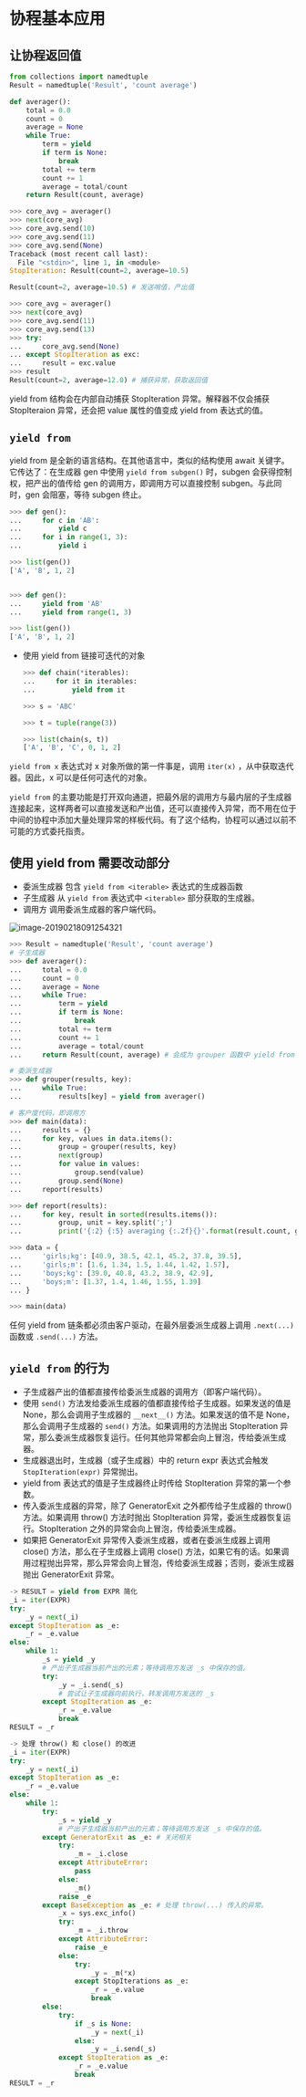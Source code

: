 # 协程基本应用

## 让协程返回值

```python
from collections import namedtuple
Result = namedtuple('Result', 'count average')

def averager():
    total = 0.0
    count = 0
    average = None
    while True:
        term = yield
        if term is None:
            break
        total += term
        count += 1
        average = total/count
    return Result(count, average)

>>> core_avg = averager()
>>> next(core_avg)
>>> core_avg.send(10)
>>> core_avg.send(11)
>>> core_avg.send(None)
Traceback (most recent call last):
  File "<stdin>", line 1, in <module>
StopIteration: Result(count=2, average=10.5)

Result(count=2, average=10.5) # 发送哨值，产出值

>>> core_avg = averager()
>>> next(core_avg)
>>> core_avg.send(11)
>>> core_avg.send(13)
>>> try:
...     core_avg.send(None)
... except StopIteration as exc:
...     result = exc.value
>>> result
Result(count=2, average=12.0) # 捕获异常，获取返回值
```

yield from 结构会在内部自动捕获 StopIteration 异常。解释器不仅会捕获 StopIteraion 异常，还会把 value 属性的值变成 yield from 表达式的值。

## `yield from`

yield from 是全新的语言结构。在其他语言中，类似的结构使用 await 关键字。它传达了：在生成器 gen 中使用 `yield from subgen()` 时，subgen 会获得控制权，把产出的值传给 gen 的调用方，即调用方可以直接控制 subgen。与此同时，gen 会阻塞，等待 subgen 终止。

```python
>>> def gen():
...     for c in 'AB':
...         yield c
...     for i in range(1, 3):
...         yield i

>>> list(gen())
['A', 'B', 1, 2]


>>> def gen():
...     yield from 'AB'
...     yield from range(1, 3)

>>> list(gen())
['A', 'B', 1, 2]
```

- 使用 yield from 链接可迭代的对象

  ```python
  >>> def chain(*iterables):
  ...     for it in iterables:
  ...         yield from it
  
  >>> s = 'ABC'
  
  >>> t = tuple(range(3))
  
  >>> list(chain(s, t))
  ['A', 'B', 'C', 0, 1, 2]
  ```

`yield from x` 表达式对 x 对象所做的第一件事是，调用 `iter(x)` ，从中获取迭代器。因此，x 可以是任何可迭代的对象。

`yield from` 的主要功能是打开双向通道，把最外层的调用方与最内层的子生成器连接起来，这样两者可以直接发送和产出值，还可以直接传入异常，而不用在位于中间的协程中添加大量处理异常的样板代码。有了这个结构，协程可以通过以前不可能的方式委托指责。

## 使用 yield from 需要改动部分

- 委派生成器
  包含 `yield from <iterable>` 表达式的生成器函数
- 子生成器
  从 `yield from` 表达式中 `<iterable>` 部分获取的生成器。
- 调用方
  调用委派生成器的客户端代码。

![image-20190218091254321](assets/image-20190218091254321.png)

```python
>>> Result = namedtuple('Result', 'count average')
# 子生成器
>>> def averager():
...     total = 0.0
...     count = 0
...     average = None
...     while True:
...         term = yield
...         if term is None:
...             break
...         total += term
...         count += 1
...         average = total/count
...     return Result(count, average) # 会成为 grouper 函数中 yield from 表达式的值。

# 委派生成器
>>> def grouper(results, key):
...     while True:
...         results[key] = yield from averager()

# 客户度代码，即调用方
>>> def main(data):
...     results = {}
...     for key, values in data.items():
...         group = grouper(results, key)
...         next(group)
...         for value in values:
...             group.send(value)
...         group.send(None)
...     report(results)

>>> def report(results):
...     for key, result in sorted(results.items()):
...         group, unit = key.split(';')
...         print('{:2} {:5} averaging {:.2f}{}'.format(result.count, group, result.average, unit))

>>> data = {
...     'girls;kg': [40.9, 38.5, 42.1, 45.2, 37.8, 39.5],
...     'girls;m': [1.6, 1.34, 1.5, 1.44, 1.42, 1.57],
...     'boys;kg': [39.0, 40.8, 43.2, 38.9, 42.9],
...     'boys;m': [1.37, 1.4, 1.46, 1.55, 1.39]
... }

>>> main(data)
```

任何 yield from 链条都必须由客户驱动，在最外层委派生成器上调用 `.next(...)` 函数或 `.send(...)` 方法。

## `yield from` 的行为

- 子生成器产出的值都直接传给委派生成器的调用方（即客户端代码）。
- 使用 `send()` 方法发给委派生成器的值都直接传给子生成器。如果发送的值是 None，那么会调用子生成器的 `__next__()` 方法。如果发送的值不是 None，那么会调用子生成器的 `send()` 方法。如果调用的方法抛出 StopIteration 异常，那么委派生成器恢复运行。任何其他异常都会向上冒泡，传给委派生成器。
- 生成器退出时，生成器（或子生成器）中的 return expr 表达式会触发 `StopIteration(expr)` 异常抛出。
- yield from 表达式的值是子生成器终止时传给 StopIteration 异常的第一个参数。
- 传入委派生成器的异常，除了 GeneratorExit 之外都传给子生成器的 throw() 方法。如果调用 throw() 方法时抛出 StopIteration 异常，委派生成器恢复运行。StopIteration 之外的异常会向上冒泡，传给委派生成器。
- 如果把 GeneratorExit 异常传入委派生成器，或者在委派生成器上调用 close() 方法，那么在子生成器上调用 close() 方法，如果它有的话。如果调用过程抛出异常，那么异常会向上冒泡，传给委派生成器；否则，委派生成器抛出 GeneratorExit 异常。

```python
-> RESULT = yield from EXPR 简化
_i = iter(EXPR)
try:
    _y = next(_i)
except StopIteration as _e:
    _r = _e.value
else:
    while 1:
        _s = yield _y
        # 产出子生成器当前产出的元素；等待调用方发送 _s 中保存的值。
        try:
            _y = _i.send(_s)
            # 尝试让子生成器向前执行，转发调用方发送的 _s
        except StopIteration as _e:
            _r = _e.value
            break
RESULT = _r

-> 处理 throw() 和 close() 的改进
_i = iter(EXPR)
try:
    _y = next(_i)
except StopIteration as _e:
    _r = _e.value
else:
    while 1:
        try:
            _s = yield _y
            # 产出子生成器当前产出的元素；等待调用方发送 _s 中保存的值。
        except GeneratorExit as _e: # 关闭相关
            try:
                _m = _i.close
            except AttributeError:
                pass
            else:
                _m()
            raise _e
        except BaseException as _e: # 处理 throw(...) 传入的异常。
            _x = sys.exc_info()
            try:
                _m = _i.throw
            except AttributeError:
                raise _e
            else:
                try:
                    _y = _m(*x)
                except StopIterations as _e:
                    _r = _e.value
                    break
        else:
            try:
                if _s is None:
                    _y = next(_i)
                else:
                    _y = _i.send(_s)
            except StopIteration as _e:
                _r = _e.value
                break
RESULT = _r
```

